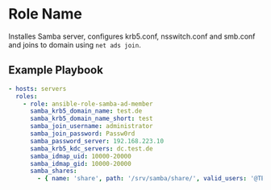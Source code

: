 Role Name
=========

Installes Samba server, configures krb5.conf, nsswitch.conf and smb.conf and joins to domain using `net ads join`.  



Example Playbook
----------------


```yaml
- hosts: servers
  roles:
    - role: ansible-role-samba-ad-member
      samba_krb5_domain_name: test.de
      samba_krb5_domain_name_short: test
      samba_join_username: administrator
      samba_join_password: Passw0rd
      samba_password_server: 192.168.223.10
      samba_krb5_kdc_servers: dc.test.de
      samba_idmap_uid: 10000-20000
      samba_idmap_gid: 10000-20000
      samba_shares: 
        - { name: 'share', path: '/srv/samba/share/', valid_users: '@TEST\Domänen-Admins', force_group: 'Domänen-Admins', owner: 'root' }

```

           

